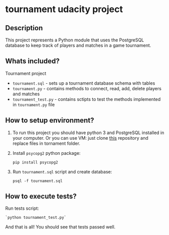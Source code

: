 # tournament udacity project

## Description
This project represents a Python module that uses the PostgreSQL database to keep track of players and matches in a game tournament.

## Whats included?
Tournament project
- `tournament.sql` - sets up a tournament database schema with tables
- `tournament.py` - contains methods to connect, read, add, delete players and matches
- `tournament_test.py` - contains sctipts to test the methods implemented in `tournament.py` file

## How to setup environment?

1. To run this project you should have python 3 and PostgreSQL installed in your computer. Or you can use VM: just clone [this](http://github.com/udacity/fullstack-nanodegree-vm) repository and replace files in tornament folder.

2. Install `psycopg2` python package:

    `pip install psycopg2`

3. Run `tournament.sql` script and create database:

    `psql -f tournament.sql`

## How to execute tests?

Run tests script:

    `python tournament_test.py`

And that is all! You should see that tests passed well.
